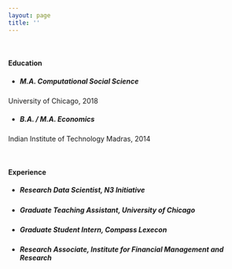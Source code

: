 ```yaml
---
layout: page
title: ''
---
```

&nbsp;
&nbsp;
&nbsp;
&nbsp;

#### Education

* ##### M.A. Computational Social Science 
University of Chicago, 2018

* ##### B.A. / M.A. Economics
Indian Institute of Technology Madras, 2014

&nbsp;
&nbsp;
&nbsp;

#### Experience

* ##### Research Data Scientist, N3 Initiative 
* ##### Graduate Teaching Assistant, University of Chicago
* ##### Graduate Student Intern, Compass Lexecon 
* ##### Research Associate, Institute for Financial Management and Research 
